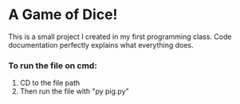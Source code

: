 # A Game of Dice!

This is a small project I created in my first programming class. Code documentation perfectly explains what everything does.

### To run the file on cmd:
1. CD to the file path
2. Then run the file with "py pig.py"
